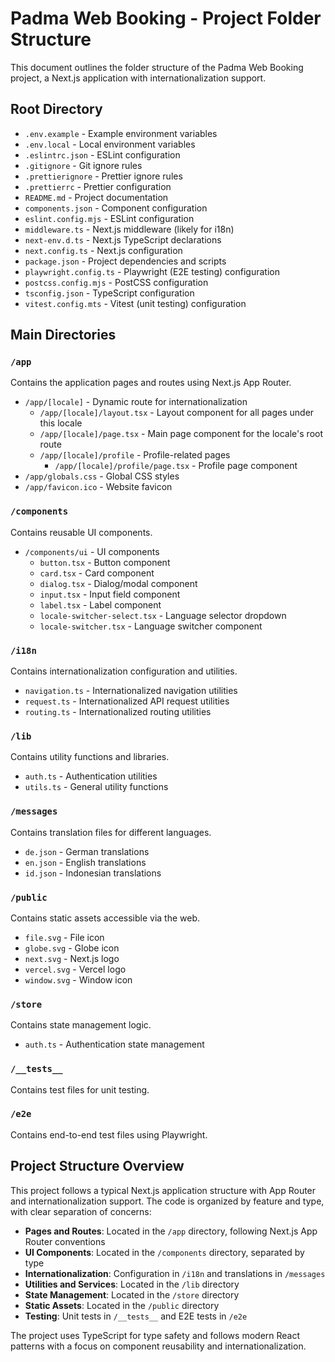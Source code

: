 # Padma Web Booking - Project Folder Structure

This document outlines the folder structure of the Padma Web Booking project, a Next.js application with internationalization support.

## Root Directory

- `.env.example` - Example environment variables
- `.env.local` - Local environment variables
- `.eslintrc.json` - ESLint configuration
- `.gitignore` - Git ignore rules
- `.prettierignore` - Prettier ignore rules
- `.prettierrc` - Prettier configuration
- `README.md` - Project documentation
- `components.json` - Component configuration
- `eslint.config.mjs` - ESLint configuration
- `middleware.ts` - Next.js middleware (likely for i18n)
- `next-env.d.ts` - Next.js TypeScript declarations
- `next.config.ts` - Next.js configuration
- `package.json` - Project dependencies and scripts
- `playwright.config.ts` - Playwright (E2E testing) configuration
- `postcss.config.mjs` - PostCSS configuration
- `tsconfig.json` - TypeScript configuration
- `vitest.config.mts` - Vitest (unit testing) configuration

## Main Directories

### `/app`

Contains the application pages and routes using Next.js App Router.

- `/app/[locale]` - Dynamic route for internationalization
    - `/app/[locale]/layout.tsx` - Layout component for all pages under this locale
    - `/app/[locale]/page.tsx` - Main page component for the locale's root route
    - `/app/[locale]/profile` - Profile-related pages
        - `/app/[locale]/profile/page.tsx` - Profile page component
- `/app/globals.css` - Global CSS styles
- `/app/favicon.ico` - Website favicon

### `/components`

Contains reusable UI components.

- `/components/ui` - UI components
    - `button.tsx` - Button component
    - `card.tsx` - Card component
    - `dialog.tsx` - Dialog/modal component
    - `input.tsx` - Input field component
    - `label.tsx` - Label component
    - `locale-switcher-select.tsx` - Language selector dropdown
    - `locale-switcher.tsx` - Language switcher component

### `/i18n`

Contains internationalization configuration and utilities.

- `navigation.ts` - Internationalized navigation utilities
- `request.ts` - Internationalized API request utilities
- `routing.ts` - Internationalized routing utilities

### `/lib`

Contains utility functions and libraries.

- `auth.ts` - Authentication utilities
- `utils.ts` - General utility functions

### `/messages`

Contains translation files for different languages.

- `de.json` - German translations
- `en.json` - English translations
- `id.json` - Indonesian translations

### `/public`

Contains static assets accessible via the web.

- `file.svg` - File icon
- `globe.svg` - Globe icon
- `next.svg` - Next.js logo
- `vercel.svg` - Vercel logo
- `window.svg` - Window icon

### `/store`

Contains state management logic.

- `auth.ts` - Authentication state management

### `/__tests__`

Contains test files for unit testing.

### `/e2e`

Contains end-to-end test files using Playwright.

## Project Structure Overview

This project follows a typical Next.js application structure with App Router and internationalization support. The code is organized by feature and type, with clear separation of concerns:

- **Pages and Routes**: Located in the `/app` directory, following Next.js App Router conventions
- **UI Components**: Located in the `/components` directory, separated by type
- **Internationalization**: Configuration in `/i18n` and translations in `/messages`
- **Utilities and Services**: Located in the `/lib` directory
- **State Management**: Located in the `/store` directory
- **Static Assets**: Located in the `/public` directory
- **Testing**: Unit tests in `/__tests__` and E2E tests in `/e2e`

The project uses TypeScript for type safety and follows modern React patterns with a focus on component reusability and internationalization.
